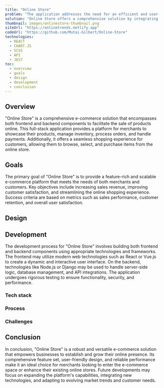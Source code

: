 ```yaml
---
title: "Online Store"
problem: "The application addresses the need for an efficient and user-friendly online platform for selling products. It aims to provide merchants with a robust toolset for managing their online stores while offering customers a convenient and secure shopping experience. The target audience includes businesses looking to establish or expand their online presence and consumers seeking to purchase products online."
solution: "Online Store offers a comprehensive solution by integrating frontend and backend components into a cohesive e-commerce platform. Its frontend provides an intuitive interface for customers to browse products, add them to the cart, and complete purchases. On the backend, merchants can manage product listings, track inventory, process orders, and handle payments. The application ensures a secure and reliable transaction process for both merchants and customers."
thumbnail: images/onlinestore-thumbnail.png
siteUrl: "https://onlinetrends.netlify.app"
codeUrl: "https://github.com/Mutai-Gilbert/Online-Store"
technologies:
  - REACT
  - CHART.JS
  - SCSS
  - API
  - JEST
toc: 
  - overview
  - goals
  - design
  - development
  - conclusion
---
```


## Overview

"Online Store" is a comprehensive e-commerce solution that encompasses both frontend and backend components to facilitate the sale of products online. This full-stack application provides a platform for merchants to showcase their products, manage inventory, process orders, and handle payments. Additionally, it offers a seamless shopping experience for customers, allowing them to browse, select, and purchase items from the online store.

## Goals

The primary goal of "Online Store" is to provide a feature-rich and scalable e-commerce platform that meets the needs of both merchants and customers. Key objectives include increasing sales revenue, improving customer satisfaction, and streamlining the online shopping experience. Success criteria are based on metrics such as sales performance, customer retention, and overall user satisfaction.

## Design

## Development
The development process for "Online Store" involves building both frontend and backend components using appropriate technologies and frameworks. The frontend may utilize modern web technologies such as React or Vue.js to create a dynamic and interactive user interface. On the backend, technologies like Node.js or Django may be used to handle server-side logic, database management, and API integrations. The application undergoes rigorous testing to ensure functionality, security, and performance.
### Tech stack
### Process

### Challenges

## Conclusion
In conclusion, "Online Store" is a robust and versatile e-commerce solution that empowers businesses to establish and grow their online presence. Its comprehensive feature set, user-friendly design, and reliable performance make it an ideal choice for merchants looking to enter the e-commerce space or enhance their existing online stores. Future developments may focus on expanding the platform's capabilities, integrating new technologies, and adapting to evolving market trends and customer needs.
